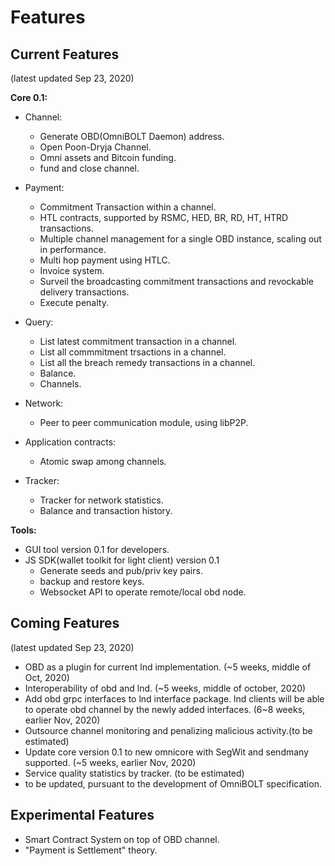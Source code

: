# Features

## Current Features

(latest updated Sep 23, 2020)

**Core 0.1:**  

* Channel:  
	* Generate OBD(OmniBOLT Daemon) address.  
	* Open Poon-Dryja Channel.  
	* Omni assets and Bitcoin funding.  
	* fund and close channel.  

* Payment:  
	* Commitment Transaction within a channel.  
	* HTL contracts, supported by RSMC, HED, BR, RD, HT, HTRD transactions.  
	* Multiple channel management for a single OBD instance, scaling out in performance.  
	* Multi hop payment using HTLC.  
	* Invoice system. 
	* Surveil the broadcasting commitment transactions and revockable delivery transactions.  
	* Execute penalty.   

* Query:  
	* List latest commitment transaction in a channel.   
	* List all commmitment trsactions in a channel.  
	* List all the breach remedy transactions in a channel.  
	* Balance. 
	* Channels.
  
* Network:  
	* Peer to peer communication module, using libP2P.   
 
* Application contracts:
	* Atomic swap among channels.  

* Tracker:
	* Tracker for network statistics.  
	* Balance and transaction history.   


**Tools:**  
* GUI tool version 0.1 for developers.  
* JS SDK(wallet toolkit for light client) version 0.1  
	* Generate seeds and pub/priv key pairs.  
	* backup and restore keys.  
	* Websocket API to operate remote/local obd node.  



## Coming Features   
(latest updated Sep 23, 2020)
 
* OBD as a plugin for current lnd implementation. (~5 weeks, middle of Oct, 2020)  
* Interoperability of obd and lnd. (~5 weeks, middle of october, 2020)  
* Add obd grpc interfaces to lnd interface package. lnd clients will be able to operate obd channel by the newly added interfaces. (6~8 weeks, earlier Nov, 2020)  
* Outsource channel monitoring and penalizing malicious activity.(to be estimated)  
* Update core version 0.1 to new omnicore with SegWit and sendmany supported.  (~5 weeks, earlier Nov, 2020)  
* Service quality statistics by tracker. (to be estimated)
* to be updated, pursuant to the development of OmniBOLT specification.  
 


## Experimental Features

* Smart Contract System on top of OBD channel. 
* "Payment is Settlement" theory.

